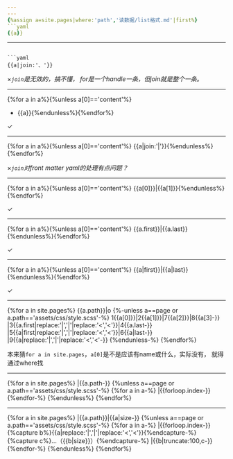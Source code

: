 ```yaml
---
---
{%assign a=site.pages|where:'path','读数据/list格式.md'|first%}
```yaml
{{a}}
```

---
```

```yaml
{{a|join:'、'}}
```
×*`join`是无效的，搞不懂，
for是一个handle一条，但join就是整个一条。*

---
{%for a in a%}{%unless a[0]=='content'%}
- {{a}}{%endunless%}{%endfor%}

✓

---
{%for a in a%}{%unless a[0]=='content'%}
{{a|join:'|'}}{%endunless%}{%endfor%}

×*`join`对front matter yaml的处理有点问题？*

---
{%for a in a%}{%unless a[0]=='content'%}
{{a[0]}}|{{a[1]}}{%endunless%}{%endfor%}

✓

---
{%for a in a%}{%unless a[0]=='content'%}
{{a.first}}|{{a.last}}{%endunless%}{%endfor%}

✓

---
{%for a in a%}{%unless a[0]=='content'%}
{{a|first}}|{{a|last}}{%endunless%}{%endfor%}

✓

---
{%for a in site.pages%}
{{a.path}}|o
{%-unless a==page or a.path=='assets/css/style.scss'-%}
1{{a[0]}}|2{{a[1]}}|7{{a[2]}}|8{{a[3]-}}
|3{{a.first|replace:'|','&vert;'|replace:'<','&lt;'}}|4{{a.last-}}
|5{{a|first|replace:'|','&vert;'|replace:'<','&lt;'}}|6{{a|last-}}
|9{{a|replace:'|','&vert;'|replace:'<','&lt;'-}}
{%endunless-%}
{%endfor%}

本来猜`for a in site.pages`，`a[0]`是不是应该有name或什么，实际没有，
就得通过where找

---
{%for a in site.pages%}
|{{a.path-}}
{%unless a==page or a.path=='assets/css/style.scss'-%}
{%for a in a-%}
|{{forloop.index-}}
{%endfor-%}
{%endunless%}
{%endfor%}

---
{%for a in site.pages%}
|{{a.path}}|{{a|size-}}
{%unless a==page or a.path=='assets/css/style.scss'-%}
{%for a in a-%}
|{{forloop.index-}}
{%capture b%}{{a|replace:'|','&vert;'|replace:'<','&lt;'}}{%endcapture-%}
{%capture c%}…（{{b|size}}）{%endcapture-%}
|{{b|truncate:100,c-}}
{%endfor-%}
{%endunless%}
{%endfor%}
